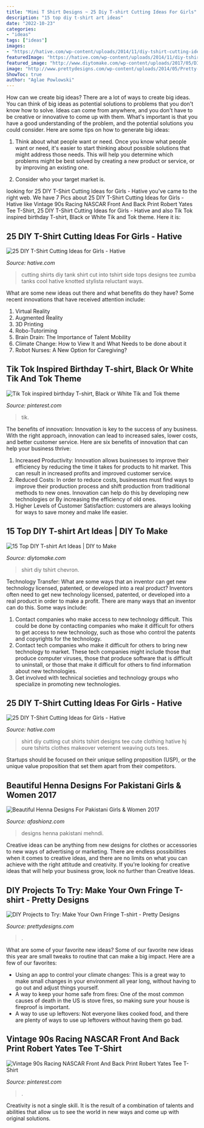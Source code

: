 ```yaml
---
title: "Mimi T Shirt Designs ~ 25 Diy T-shirt Cutting Ideas For Girls"
description: "15 top diy t-shirt art ideas"
date: "2022-10-23"
categories:
- "ideas"
tags: ["ideas"]
images:
- "https://hative.com/wp-content/uploads/2014/11/diy-tshirt-cutting-ideas/8-diy-t-shirt-cut.jpg"
featuredImage: "https://hative.com/wp-content/uploads/2014/11/diy-tshirt-cutting-ideas/22-cutting-shirts-into-tank-tops.jpg"
featured_image: "http://www.diytomake.com/wp-content/uploads/2017/05/DIY-Chevron-Tshirt.jpg"
image: "http://www.prettydesigns.com/wp-content/uploads/2014/05/Pretty-Shirt.jpg"
ShowToc: true
author: "Aglae Powlowski"
---
```



How can we create big ideas?
There are a lot of ways to create big ideas. You can think of big ideas as potential solutions to problems that you don't know how to solve. Ideas can come from anywhere, and you don't have to be creative or innovative to come up with them. What's important is that you have a good understanding of the problem, and the potential solutions you could consider. Here are some tips on how to generate big ideas:
1. Think about what people want or need. Once you know what people want or need, it's easier to start thinking about possible solutions that might address those needs. This will help you determine which problems might be best solved by creating a new product or service, or by improving an existing one.

2. Consider who your target market is.

	

		
looking for 25 DIY T-Shirt Cutting Ideas for Girls - Hative you've came to the right web. We have 7 Pics about 25 DIY T-Shirt Cutting Ideas for Girls - Hative like Vintage 90s Racing NASCAR Front And Back Print Robert Yates Tee T-Shirt, 25 DIY T-Shirt Cutting Ideas for Girls - Hative and also Tik Tok inspired birthday T-shirt, Black or White Tik and Tok theme. Here it is:
		
    
## 25 DIY T-Shirt Cutting Ideas For Girls - Hative

<img loading=lazy src="https://hative.com/wp-content/uploads/2014/11/diy-tshirt-cutting-ideas/22-cutting-shirts-into-tank-tops.jpg" onerror="this.onerror=null;this.src='https://tse3.mm.bing.net/th?id=OIP.ligGZPDzb2KKBMl05sedxgHaLJ&amp;pid=15.1';" alt="25 DIY T-Shirt Cutting Ideas for Girls - Hative">

_Source: hative.com_

>cutting shirts diy tank shirt cut into tshirt side tops designs tee zumba tanks cool hative knotted stylista reluctant ways. 

	

What are some new ideas out there and what benefits do they have?
Some recent innovations that have received attention include: 
1. Virtual Reality 
2. Augmented Reality 
3. 3D Printing 
4. Robo-Tutoriming 
5. Brain Drain: The Importance of Talent Mobility 
6. Climate Change: How to View It and What Needs to be done about it 
7. Robot Nurses: A New Option for Caregiving?

    
## Tik Tok Inspired Birthday T-shirt, Black Or White Tik And Tok Theme

<img loading=lazy src="https://i.pinimg.com/736x/f3/07/40/f30740132b44af5d4a0b866c91d956da.jpg" onerror="this.onerror=null;this.src='https://tse2.mm.bing.net/th?id=OIP.iKELJPbgIHhiUFyiAXRvCQHaJ3&amp;pid=15.1';" alt="Tik Tok inspired birthday T-shirt, Black or White Tik and Tok theme">

_Source: pinterest.com_

>tik. 

	

The benefits of innovation:
Innovation is key to the success of any business. With the right approach, innovation can lead to increased sales, lower costs, and better customer service. Here are six benefits of innovation that can help your business thrive: 
1. Increased Productivity: Innovation allows businesses to improve their efficiency by reducing the time it takes for products to hit market. This can result in increased profits and improved customer service. 
2. Reduced Costs: In order to reduce costs, businesses must find ways to improve their production process and shift production from traditional methods to new ones. Innovation can help do this by developing new technologies or By increasing the efficiency of old ones. 
3. Higher Levels of Customer Satisfaction: customers are always looking for ways to save money and make life easier.

    
## 15 Top DIY T-shirt Art Ideas | DIY To Make

<img loading=lazy src="http://www.diytomake.com/wp-content/uploads/2017/05/DIY-Chevron-Tshirt.jpg" onerror="this.onerror=null;this.src='https://tse1.mm.bing.net/th?id=OIP.TED9XPh7n8ztCzQ14dMRiwHaKV&amp;pid=15.1';" alt="15 Top DIY T-shirt Art Ideas | DIY to Make">

_Source: diytomake.com_

>shirt diy tshirt chevron. 

	

Technology Transfer: What are some ways that an inventor can get new technology licensed, patented, or developed into a real product?
Inventors often need to get new technology licensed, patented, or developed into a real product in order to make a profit. There are many ways that an inventor can do this. Some ways include: 
1. Contact companies who make access to new technology difficult. This could be done by contacting companies who make it difficult for others to get access to new technology, such as those who control the patents and copyrights for the technology. 
2. Contact tech companies who make it difficult for others to bring new technology to market. These tech companies might include those that produce computer viruses, those that produce software that is difficult to uninstall, or those that make it difficult for others to find information about new technologies. 
3. Get involved with technical societies and technology groups who specialize in promoting new technologies.

    
## 25 DIY T-Shirt Cutting Ideas For Girls - Hative

<img loading=lazy src="https://hative.com/wp-content/uploads/2014/11/diy-tshirt-cutting-ideas/8-diy-t-shirt-cut.jpg" onerror="this.onerror=null;this.src='https://tse4.mm.bing.net/th?id=OIP.lAqm5suao2-fk3kSm47Z0gHaKB&amp;pid=15.1';" alt="25 DIY T-Shirt Cutting Ideas for Girls - Hative">

_Source: hative.com_

>shirt diy cutting cut shirts tshirt designs tee cute clothing hative hj oure tshirts clothes makeover vetement weaving outs tees. 

	

Startups should be focused on their unique selling proposition (USP), or the unique value proposition that set them apart from their competitors.

    
## Beautiful Henna Designs For Pakistani Girls &amp; Women 2017

<img loading=lazy src="http://afashionz.com/wp-content/uploads/2017/02/Beautiful-Henna-Designs-For-Pakistani-Girls-Women-2017-2.jpg" onerror="this.onerror=null;this.src='https://tse4.mm.bing.net/th?id=OIP.jMMSOowjTw9sZhdL1cODNQHaHa&amp;pid=15.1';" alt="Beautiful Henna Designs For Pakistani Girls &amp; Women 2017">

_Source: afashionz.com_

>designs henna pakistani mehndi. 

	

Creative ideas can be anything from new designs for clothes or accessories to new ways of advertising or marketing. There are endless possibilities when it comes to creative ideas, and there are no limits on what you can achieve with the right attitude and creativity. If you're looking for creative ideas that will help your business grow, look no further than Creative Ideas.

    
## DIY Projects To Try: Make Your Own Fringe T-shirt - Pretty Designs

<img loading=lazy src="http://www.prettydesigns.com/wp-content/uploads/2014/05/Pretty-Shirt.jpg" onerror="this.onerror=null;this.src='https://tse4.mm.bing.net/th?id=OIP.FeK_ERFnHr2jt_WYTfYYGgHaL1&amp;pid=15.1';" alt="DIY Projects to Try: Make Your Own Fringe T-shirt - Pretty Designs">

_Source: prettydesigns.com_

>. 

	

What are some of your favorite new ideas?
Some of our favorite new ideas this year are small tweaks to routine that can make a big impact. Here are a few of our favorites: 
- Using an app to control your climate changes: This is a great way to make small changes in your environment all year long, without having to go out and adjust things yourself. 
- A way to keep your home safe from fires: One of the most common causes of death in the US is stove fires, so making sure your house is fireproof is important. 
- A way to use up leftovers: Not everyone likes cooked food, and there are plenty of ways to use up leftovers without having them go bad.

    
## Vintage 90s Racing NASCAR Front And Back Print Robert Yates Tee T-Shirt

<img loading=lazy src="https://i.pinimg.com/736x/7a/67/63/7a67638608bb992682dd4f11865b3e7e.jpg" onerror="this.onerror=null;this.src='https://tse2.mm.bing.net/th?id=OIP.hr36l76dOGxYmLBjdfsElQHaJ4&amp;pid=15.1';" alt="Vintage 90s Racing NASCAR Front And Back Print Robert Yates Tee T-Shirt">

_Source: pinterest.com_

>. 

	

Creativity is not a single skill. It is the result of a combination of talents and abilities that allow us to see the world in new ways and come up with original solutions.


